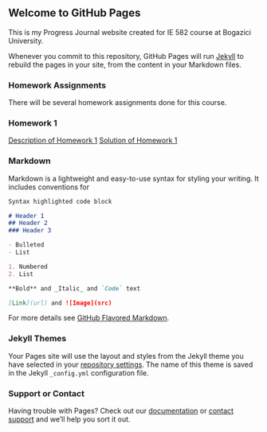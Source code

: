 ## Welcome to GitHub Pages

This is my Progress Journal website created for IE 582 course at Bogazici University.

Whenever you commit to this repository, GitHub Pages will run [Jekyll](https://jekyllrb.com/) to rebuild the pages in your site, from the content in your Markdown files.

### Homework Assignments
There will be several homework assignments done for this course.

### Homework 1
[Description of Homework 1](https://enesssari.github.io/Personal/IE582_Fall21_Homework1.pdf)
[Solution of Homework 1](https://enesssari.github.io/Personal/IE%20582%20HW%201-%20Enes%20Sar%C4%B1.html)

### Markdown

Markdown is a lightweight and easy-to-use syntax for styling your writing. It includes conventions for

```markdown
Syntax highlighted code block

# Header 1
## Header 2
### Header 3

- Bulleted
- List

1. Numbered
2. List

**Bold** and _Italic_ and `Code` text

[Link](url) and ![Image](src)
```

For more details see [GitHub Flavored Markdown](https://guides.github.com/features/mastering-markdown/).

### Jekyll Themes

Your Pages site will use the layout and styles from the Jekyll theme you have selected in your [repository settings](https://github.com/enesssari/Personal/settings/pages). The name of this theme is saved in the Jekyll `_config.yml` configuration file.

### Support or Contact

Having trouble with Pages? Check out our [documentation](https://docs.github.com/categories/github-pages-basics/) or [contact support](https://support.github.com/contact) and we’ll help you sort it out.
